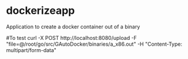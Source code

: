 # dockerizeapp
Application to create a docker container out of a binary

#To test
curl -X POST http://localhost:8080/upload -F "file=@/root/go/src/GAutoDocker/binaries/a_x86.out"   -H "Content-Type: multipart/form-data"
